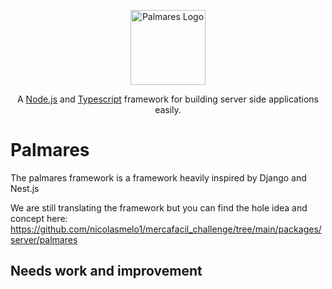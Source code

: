 <p align="center">
  <a target="blank"><img src="https://github.com/palmaresHQ/palmares/blob/main/resources/Palmares.png" width="120" alt="Palmares Logo" /></a>
</p>
<p align="center">A <a href="http://nodejs.org" target="_blank">Node.js</a> and <a href="typescriptlang.org" target="_blank">Typescript</a> framework for building server side applications easily.</p>
  <p align="center">

# Palmares
The palmares framework is a framework heavily inspired by Django and Nest.js

We are still translating the framework but you can find the hole idea and concept here:
https://github.com/nicolasmelo1/mercafacil_challenge/tree/main/packages/server/palmares


## Needs work and improvement
